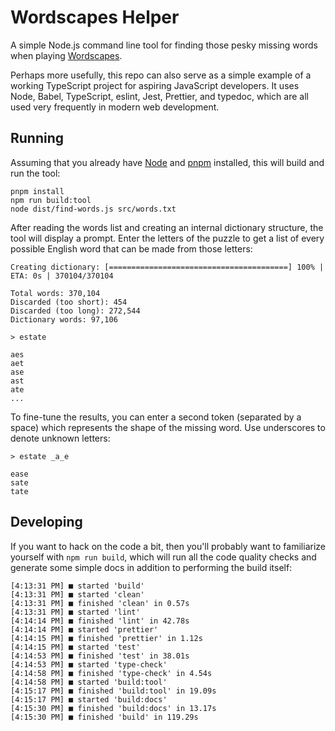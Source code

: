 # Wordscapes Helper

A simple Node.js command line tool for finding those pesky missing words when playing
[Wordscapes](https://play.google.com/store/apps/details?id=com.peoplefun.wordcross).

Perhaps more usefully, this repo can also serve as a simple example of a working TypeScript project
for aspiring JavaScript developers. It uses Node, Babel, TypeScript, eslint, Jest, Prettier, and
typedoc, which are all used very frequently in modern web development.

## Running

Assuming that you already have [Node](https://nodejs.org/en/) and [pnpm](https://pnpm.io/)
installed, this will build and run the tool:

```text
pnpm install
npm run build:tool
node dist/find-words.js src/words.txt
```

After reading the words list and creating an internal dictionary structure, the tool will display a
prompt. Enter the letters of the puzzle to get a list of every possible English word that can be
made from those letters:

```text
Creating dictionary: [========================================] 100% | ETA: 0s | 370104/370104

Total words: 370,104
Discarded (too short): 454
Discarded (too long): 272,544
Dictionary words: 97,106

> estate

aes
aet
ase
ast
ate
...
```

To fine-tune the results, you can enter a second token (separated by a space) which represents the
shape of the missing word. Use underscores to denote unknown letters:

```text
> estate _a_e

ease
sate
tate
```

## Developing

If you want to hack on the code a bit, then you'll probably want to familiarize yourself with
`npm run build`, which will run all the code quality checks and generate some simple docs in
addition to performing the build itself:

```text
[4:13:31 PM] ■ started 'build'
[4:13:31 PM] ■ started 'clean'
[4:13:31 PM] ■ finished 'clean' in 0.57s
[4:13:31 PM] ■ started 'lint'
[4:14:14 PM] ■ finished 'lint' in 42.78s
[4:14:14 PM] ■ started 'prettier'
[4:14:15 PM] ■ finished 'prettier' in 1.12s
[4:14:15 PM] ■ started 'test'
[4:14:53 PM] ■ finished 'test' in 38.01s
[4:14:53 PM] ■ started 'type-check'
[4:14:58 PM] ■ finished 'type-check' in 4.54s
[4:14:58 PM] ■ started 'build:tool'
[4:15:17 PM] ■ finished 'build:tool' in 19.09s
[4:15:17 PM] ■ started 'build:docs'
[4:15:30 PM] ■ finished 'build:docs' in 13.17s
[4:15:30 PM] ■ finished 'build' in 119.29s
```
